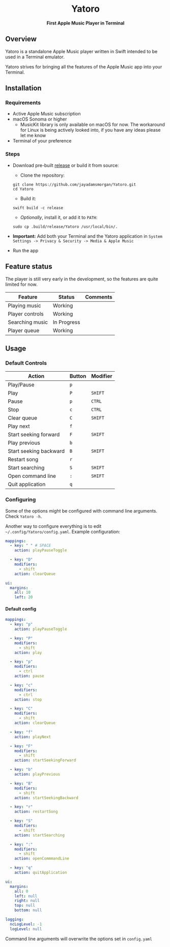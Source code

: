 <div align="center">

# Yatoro
**First Apple Music Player in Terminal**

</div>


## Overview

Yatoro is a standalone Apple Music player written in Swift intended to be used in a Terminal emulator.

Yatoro strives for bringing all the features of the Apple Music app into your Terminal.


## Installation

### Requirements

- Active Apple Music subscription
- macOS Sonoma or higher
    - MusicKit library is only available on macOS for now. The workaround for Linux is being actively looked into, if you have any ideas please let me know
- Terminal of your preference

### Steps

- Download pre-built [release][release_page] or build it from source:
    - Clone the repository:
    ```
    git clone https://github.com/jayadamsmorgan/Yatoro.git
    cd Yatoro
    ```
    - Build it:
    ```
    swift build -c release
    ```
    - *Optionally*, install it, or add it to `PATH`:
    ```
    sudo cp .build/release/Yatoro /usr/local/bin/.
    ```

- **Important:** Add both your Terminal and the Yatoro application in `System Settings -> Privacy & Security -> Media & Apple Music`

- Run the app

## Feature status

The player is still very early in the development, so the features are quite limited for now.

| Feature | Status | Comments |
| --------------- | --------------- | --------------- |
| Playing music | Working |  |
| Player controls | Working | |
| Searching music | In Progress |  |
| Player queue | Working | |


## Usage

### Default Controls

| Action                  | Button | Modifier |
|-------------------------|--------|----------|
| Play/Pause              |  `p`   |         |
| Play                    |  `P`   | `SHIFT` |
| Pause                   |  `p`   | `CTRL`  |
| Stop                    |  `c`   | `CTRL`  |
| Clear queue             |  `C`   | `SHIFT` |
| Play next               |  `f`   |         |
| Start seeking forward   |  `F`   | `SHIFT` |
| Play previous           |  `b`   |         |
| Start seeking backward  |  `B`   | `SHIFT` |
| Restart song            |  `r`   |         |
| Start searching         |  `S`   | `SHIFT` |
| Open command line       |  `:`   | `SHIFT` |
| Quit application        |  `q`   |         |

### Configuring

Some of the options might be configured with command line arguments. Check `Yatoro -h`.

Another way to configure everything is to edit `~/.config/Yatoro/config.yaml`. Example configuration:

```yaml
mappings:
  - key: " " # SPACE
    action: playPauseToggle

  - key: "D"
    modifiers:
      - shift
    action: clearQueue

ui:
  margins:
    all: 10
    left: 20
```

#### Default config

```yaml
mappings:
  - key: "p"
    action: playPauseToggle

  - key: "P"
    modifiers:
      - shift
    action: play

  - key: "p"
    modifiers:
      - ctrl
    action: pause

  - key: "c"
    modifiers:
      - ctrl
    action: stop

  - key: "C"
    modifiers:
      - shift
    action: clearQueue

  - key: "f"
    action: playNext

  - key: "F"
    modifiers:
      - shift
    action: startSeekingForward

  - key: "b"
    action: playPrevious

  - key: "B"
    modifiers:
      - shift
    action: startSeekingBackward

  - key: "r"
    action: restartSong

  - key: "S"
    modifiers:
      - shift
    action: startSearching

  - key: ":"
    modifiers:
      - shift
    action: openCommmandLine

  - key: "q"
    action: quitApplication

ui:
  margins:
    all: 0
    left: null
    right: null
    top: null
    bottom: null

logging:
  ncLogLevel: -1
  logLevel: null
```


Command line arguments will overwrite the options set in `config.yaml`


[release_page]: https://github.com/jayadamsmorgan/Yatoro/releases 
